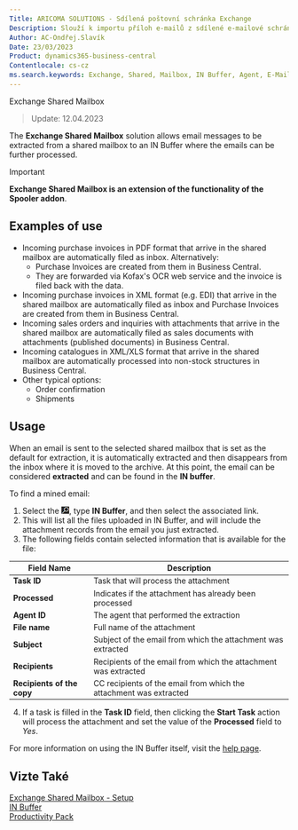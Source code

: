 ```yaml
---
Title: ARICOMA SOLUTIONS - Sdílená poštovní schránka Exchange
Description: Slouží k importu příloh e-mailů z sdílené e-mailové schránky do Business Centralu, kde mohou být přílohy dále zpracovány.
Author: AC-Ondřej.Slavík
Date: 23/03/2023
Product: dynamics365-business-central
Contentlocale: cs-cz
ms.search.keywords: Exchange, Shared, Mailbox, IN Buffer, Agent, E-Mail, Azure
---
```


Exchange Shared Mailbox
> Update: 12.04.2023

The **Exchange Shared Mailbox** solution allows email messages to be extracted from a shared mailbox to an IN Buffer where the emails can be further processed.

> [!IMPORTANT]
> **Exchange Shared Mailbox is an extension of the functionality of the Spooler addon**.

## Examples of use

- Incoming purchase invoices in PDF format that arrive in the shared mailbox are automatically filed as inbox. Alternatively:
    - Purchase Invoices are created from them in Business Central.
    - They are forwarded via Kofax's OCR web service and the invoice is filed back with the data.
- Incoming purchase invoices in XML format (e.g. EDI) that arrive in the shared mailbox are automatically filed as inbox and Purchase Invoices are created from them in Business Central.
- Incoming sales orders and inquiries with attachments that arrive in the shared mailbox are automatically filed as sales documents with attachments (published documents) in Business Central.
- Incoming catalogues in XML/XLS format that arrive in the shared mailbox are automatically processed into non-stock structures in Business Central.
- Other typical options:
    - Order confirmation
    - Shipments 




## Usage
When an email is sent to the selected shared mailbox that is set as the default for extraction, it is automatically extracted and then disappears from the inbox where it is moved to the archive. At this point, the email can be considered **extracted** and can be found in the **IN buffer**.

To find a mined email:
1. Select the ![Lightbulb icon to open the Tell Me feature](media/ui-search/search_small.png "Tell me what you want to do"), type **IN Buffer**, and then select the associated link.
2. This will list all the files uploaded in IN Buffer, and will include the attachment records from the email you just extracted.
3. The following fields contain selected information that is available for the file:

| Field Name | Description |
|--------------------|-------------------------------------------------------|
| **Task ID** | Task that will process the attachment |
| **Processed** | Indicates if the attachment has already been processed |
| **Agent ID** | The agent that performed the extraction |
| **File name** | Full name of the attachment |
| **Subject** | Subject of the email from which the attachment was extracted |
| **Recipients** | Recipients of the email from which the attachment was extracted |
| **Recipients of the copy** | CC recipients of the email from which the attachment was extracted |

4. If a task is filled in the **Task ID** field, then clicking the **Start Task** action will process the attachment and set the value of the **Processed** field to *Yes*.

For more information on using the IN Buffer itself, visit the [help page](ac-spooler.md).


## Vizte Také
[Exchange Shared Mailbox - Setup](ac-exchange-shared-mailboxes-setup.md)  
[IN Buffer](ac-spooler.md)  
[Productivity Pack](ac-productivity-pack.md)